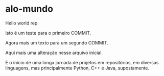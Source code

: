 # alo-mundo
Hello world rep

Isto é um teste para o primeiro COMMIT.

Agora mais um texto para um segundo COMMIT.

Aqui mais uma alteração nesse arquivo inicial.

É o início de uma longa jornada de projetos em repositórios, em diversas linguagens, mas principalmente Python, C++ e Java, supostamente.

